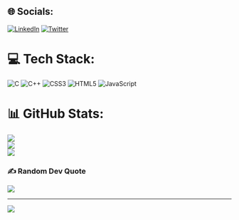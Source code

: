 
## 🌐 Socials:
[![LinkedIn](https://img.shields.io/badge/LinkedIn-%230077B5.svg?logo=linkedin&logoColor=white)](https://linkedin.com/in/syedtathahir) [![Twitter](https://img.shields.io/badge/Twitter-%231DA1F2.svg?logo=Twitter&logoColor=white)](https://twitter.com/SyedTathahir_) 

# 💻 Tech Stack:
![C](https://img.shields.io/badge/c-%2300599C.svg?style=for-the-badge&logo=c&logoColor=white) ![C++](https://img.shields.io/badge/c++-%2300599C.svg?style=for-the-badge&logo=c%2B%2B&logoColor=white) ![CSS3](https://img.shields.io/badge/css3-%231572B6.svg?style=for-the-badge&logo=css3&logoColor=white) ![HTML5](https://img.shields.io/badge/html5-%23E34F26.svg?style=for-the-badge&logo=html5&logoColor=white) ![JavaScript](https://img.shields.io/badge/javascript-%23323330.svg?style=for-the-badge&logo=javascript&logoColor=%23F7DF1E)
# 📊 GitHub Stats:
![](https://github-readme-stats.vercel.app/api?username=SyedTathahir&theme=dark&hide_border=false&include_all_commits=false&count_private=false)<br/>
![](https://github-readme-streak-stats.herokuapp.com/?user=SyedTathahir&theme=dark&hide_border=false)<br/>
![](https://github-readme-stats.vercel.app/api/top-langs/?username=SyedTathahir&theme=dark&hide_border=false&include_all_commits=false&count_private=false&layout=compact)

### ✍️ Random Dev Quote
![](https://quotes-github-readme.vercel.app/api?type=horizontal&theme=radical)

---
[![](https://visitcount.itsvg.in/api?id=SyedTathahir&icon=0&color=0)](https://visitcount.itsvg.in)

